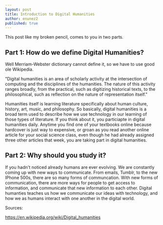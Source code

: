 ```yaml
---
layout: post
title: Introduction to Digital Humanities
author: enunez2
published: true
---
```



This post like my broken pencil, comes to you in two parts.

## Part 1: How do we define Digital Humanities?

Well Merriam-Webster dictionary cannot define it, so we have to use good ole Wikipedia.

  "Digital humanities is an area of scholarly activity at the intersection of computing and the disciplines of the humanities. The nature of this activity ranges broadly, from the practical, such as digitizing historical texts, to the philosophical, such as reflection on the nature of representation itself."
  
 Humanities itself is learning literature specifically about human culture, history, art, music, and philosophy. So basically, digital humanities is a broad term used to describe how we use technology in our learning of those types of literature. If you think about it, you particiapte in digital humanities daily. Anytime you find one of your textbooks online because hardcover is just way to expensive, or groan as you read another online article for your social science class, even though he had already assigned three other articles that week, you are taking part in digital humanities.

## Part 2: Why should you study it? 

If you hadn't noticed already humans are ever evolving. We are constantly coming up with new ways to communicate. From emails, Tumblr, to the new IPhone 500s, there are so many forms of communcation. With new forms of communication, there are more ways for people to get access to information, and communicate that new information to each other. Digital humanties teaches us how we communicate our ideas with technology, and how we as humans interact with one another in the digital world. 

Sources:

https://en.wikipedia.org/wiki/Digital_humanities
